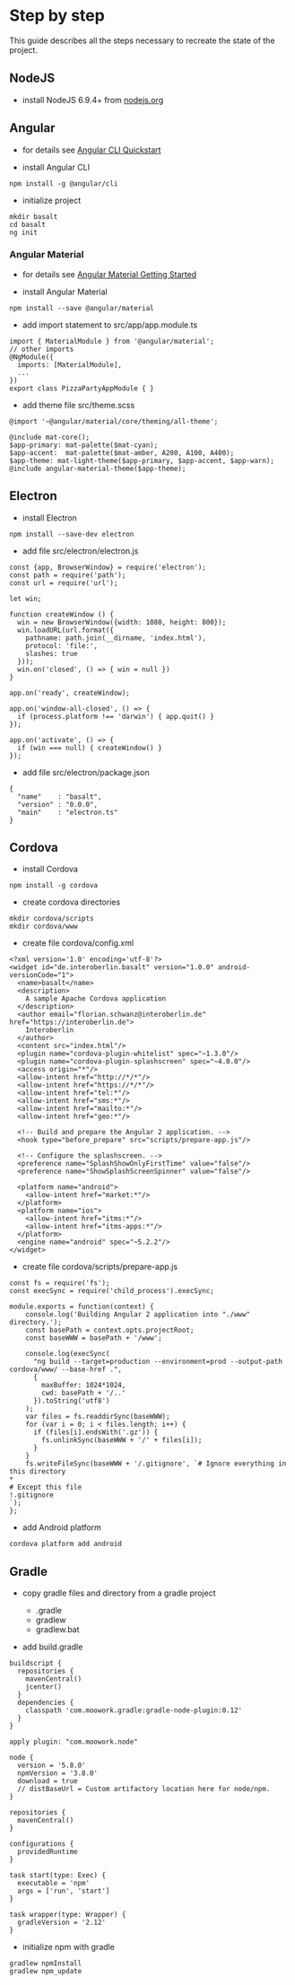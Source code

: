 # Step by step

This guide describes all the steps necessary to recreate the state of the project.

## NodeJS

* install NodeJS 6.9.4+ from [nodejs.org](https://nodejs.org/en/)

##  Angular

* for details see [Angular CLI Quickstart](https://angular.io/docs/ts/latest/cli-quickstart.html)

* install Angular CLI
```
npm install -g @angular/cli
```
* initialize project
```
mkdir basalt
cd basalt
ng init
```

### Angular Material

* for details see [Angular Material Getting Started](https://material.angular.io/guide/getting-started)

* install Angular Material
```
npm install --save @angular/material
```
* add import statement to src/app/app.module.ts
```
import { MaterialModule } from '@angular/material';
// other imports 
@NgModule({
  imports: [MaterialModule],
  ...
})
export class PizzaPartyAppModule { }
```
* add theme file src/theme.scss
``` 
@import '~@angular/material/core/theming/all-theme';

@include mat-core();
$app-primary: mat-palette($mat-cyan);
$app-accent:  mat-palette($mat-amber, A200, A100, A400);
$app-theme: mat-light-theme($app-primary, $app-accent, $app-warn);
@include angular-material-theme($app-theme);
```

## Electron

* install Electron
```
npm install --save-dev electron
```
* add file src/electron/electron.js
```
const {app, BrowserWindow} = require('electron');
const path = require('path');
const url = require('url');

let win;

function createWindow () {
  win = new BrowserWindow({width: 1080, height: 800});
  win.loadURL(url.format({
    pathname: path.join(__dirname, 'index.html'),
    protocol: 'file:',
    slashes: true
  }));
  win.on('closed', () => { win = null })
}

app.on('ready', createWindow);

app.on('window-all-closed', () => {
  if (process.platform !== 'darwin') { app.quit() }
});

app.on('activate', () => {
  if (win === null) { createWindow() }
});
```
* add file src/electron/package.json
```
{
  "name"    : "basalt",
  "version" : "0.0.0",
  "main"    : "electron.ts"
}
```

## Cordova

* install Cordova
```
npm install -g cordova
```
* create cordova directories
```
mkdir cordova/scripts
mkdir cordova/www
```
* create file cordova/config.xml
```
<?xml version='1.0' encoding='utf-8'?>
<widget id="de.interoberlin.basalt" version="1.0.0" android-versionCode="1">
  <name>basalt</name>
  <description>
    A sample Apache Cordova application
  </description>
  <author email="florian.schwanz@interoberlin.de" href="https://interoberlin.de">
    Interoberlin
  </author>
  <content src="index.html"/>
  <plugin name="cordova-plugin-whitelist" spec="~1.3.0"/>
  <plugin name="cordova-plugin-splashscreen" spec="~4.0.0"/>
  <access origin="*"/>
  <allow-intent href="http://*/*"/>
  <allow-intent href="https://*/*"/>
  <allow-intent href="tel:*"/>
  <allow-intent href="sms:*"/>
  <allow-intent href="mailto:*"/>
  <allow-intent href="geo:*"/>

  <!-- Build and prepare the Angular 2 application. -->
  <hook type="before_prepare" src="scripts/prepare-app.js"/>

  <!-- Configure the splashscreen. -->
  <preference name="SplashShowOnlyFirstTime" value="false"/>
  <preference name="ShowSplashScreenSpinner" value="false"/>

  <platform name="android">
    <allow-intent href="market:*"/>
  </platform>
  <platform name="ios">
    <allow-intent href="itms:*"/>
    <allow-intent href="itms-apps:*"/>
  </platform>
  <engine name="android" spec="~5.2.2"/>
</widget>
```
* create file cordova/scripts/prepare-app.js
```
const fs = require('fs');
const execSync = require('child_process').execSync;

module.exports = function(context) {
    console.log('Building Angular 2 application into "./www" directory.');
    const basePath = context.opts.projectRoot;
    const baseWWW = basePath + '/www';

    console.log(execSync(
      "ng build --target=production --environment=prod --output-path cordova/www/ --base-href .",
      {
        maxBuffer: 1024*1024,
        cwd: basePath + '/..'
      }).toString('utf8')
    );
    var files = fs.readdirSync(baseWWW);
    for (var i = 0; i < files.length; i++) {
      if (files[i].endsWith('.gz')) {
        fs.unlinkSync(baseWWW + '/' + files[i]);
      }
    }
    fs.writeFileSync(baseWWW + '/.gitignore', `# Ignore everything in this directory
*
# Except this file
!.gitignore
`);
};
```
* add Android platform
```
cordova platform add android
```

## Gradle

* copy gradle files and directory from a gradle project
  * .gradle
  * gradlew
  * gradlew.bat
  
* add build.gradle
```
buildscript {
  repositories {
    mavenCentral()
    jcenter()
  }
  dependencies {
    classpath 'com.moowork.gradle:gradle-node-plugin:0.12'
  }
}

apply plugin: "com.moowork.node"

node {
  version = '5.8.0'
  npmVersion = '3.8.0'
  download = true
  // distBaseUrl = Custom artifactory location here for node/npm.
}

repositories {
  mavenCentral()
}

configurations {
  providedRuntime
}

task start(type: Exec) {
  executable = 'npm'
  args = ['run', 'start']
}

task wrapper(type: Wrapper) {
  gradleVersion = '2.12'
}
```
* initialize npm with gradle
```
gradlew npmInstall
gradlew npm_update
```
